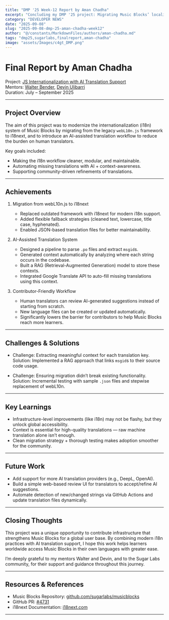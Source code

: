 ```yaml
---
title: "DMP '25 Week-12 Report by Aman Chadha"
excerpt: "Concluding my DMP '25 project: Migrating Music Blocks’ localization from webL10n.js to i18next and building an AI-assisted translation system with contextual support."
category: "DEVELOPER NEWS"
date: "2025-09-08"
slug: "2025-09-08-dmp-25-aman-chadha-week12"
author: "@/constants/MarkdownFiles/authors/aman-chadha.md"
tags: "dmp25,sugarlabs,finalreport,aman-chadha"
image: "assets/Images/c4gt_DMP.png"
---
```


<!-- markdownlint-disable -->

# Final Report by Aman Chadha

Project: [JS Internationalization with AI Translation Support](https://github.com/sugarlabs/musicblocks/pull/4731)  
Mentors: [Walter Bender](https://github.com/walterbender), [Devin Ulibarri](https://github.com/devinulibarri)  
Duration: July – September 2025  

---

## Project Overview

The aim of this project was to modernize the internationalization (i18n) system of Music Blocks by migrating from the legacy `webL10n.js` framework to i18next, and to introduce an AI-assisted translation workflow to reduce the burden on human translators.  

Key goals included:  
- Making the i18n workflow cleaner, modular, and maintainable.  
- Automating missing translations with AI + context-awareness.  
- Supporting community-driven refinements of translations.  

---

## Achievements

1. Migration from webL10n.js to i18next  
   - Replaced outdated framework with i18next for modern i18n support.  
   - Added flexible fallback strategies (cleaned text, lowercase, title case, hyphenated).  
   - Enabled JSON-based translation files for better maintainability.  

2. AI-Assisted Translation System  
   - Designed a pipeline to parse `.po` files and extract `msgid`s.  
   - Generated context automatically by analyzing where each string occurs in the codebase.  
   - Built a RAG (Retrieval-Augmented Generation) model to store these contexts.  
   - Integrated Google Translate API to auto-fill missing translations using this context.  

3. Contributor-Friendly Workflow  
   - Human translators can review AI-generated suggestions instead of starting from scratch.  
   - New language files can be created or updated automatically.  
   - Significantly lowers the barrier for contributors to help Music Blocks reach more learners.  

---

## Challenges & Solutions

- Challenge: Extracting meaningful context for each translation key.  
  Solution: Implemented a RAG approach that links `msgid`s to their source code usage.  

- Challenge: Ensuring migration didn’t break existing functionality.  
  Solution: Incremental testing with sample `.json` files and stepwise replacement of webL10n.  

---

## Key Learnings

- Infrastructure-level improvements (like i18n) may not be flashy, but they unlock global accessibility.  
- Context is essential for high-quality translations — raw machine translation alone isn’t enough.  
- Clean migration strategy + thorough testing makes adoption smoother for the community.  

---

## Future Work

- Add support for more AI translation providers (e.g., DeepL, OpenAI).  
- Build a simple web-based review UI for translators to accept/refine AI suggestions.  
- Automate detection of new/changed strings via GitHub Actions and update translation files dynamically.  

---

## Closing Thoughts

This project was a unique opportunity to contribute infrastructure that strengthens Music Blocks for a global user base. By combining modern i18n practices with AI translation support, I hope this work helps learners worldwide access Music Blocks in their own languages with greater ease.  

I’m deeply grateful to my mentors Walter and Devin, and to the Sugar Labs community, for their support and guidance throughout this journey.  

---

## Resources & References

- Music Blocks Repository: [github.com/sugarlabs/musicblocks](https://github.com/sugarlabs/musicblocks)  
- GitHub PR: [#4731](https://github.com/sugarlabs/musicblocks/pull/4731)  
- i18next Documentation: [i18next.com](https://www.i18next.com/)  

---

